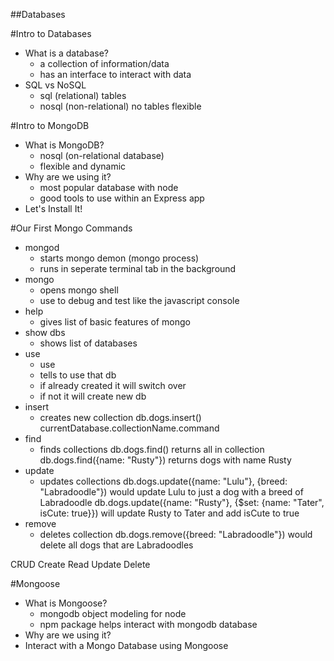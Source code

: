 ##Databases

#Intro to Databases
*   What is a database?
    - a collection of information/data
    - has an interface to interact with data
*   SQL vs NoSQL
    -  sql (relational)
        tables
    - nosql (non-relational)
        no tables
        flexible


#Intro to MongoDB
*   What is MongoDB?
    - nosql (on-relational database)
    - flexible and dynamic
*   Why are we using it?
    - most popular database with node
    - good tools to use within an Express app
*   Let's Install It!


#Our First Mongo Commands
*   mongod
    - starts mongo demon (mongo process)
    - runs in seperate terminal tab in the background
*   mongo
    - opens mongo shell
    - use to debug and test like the javascript console
*   help
    - gives list of basic features of mongo
*   show dbs
    - shows list of databases
*   use
    - use <name of db>
    - tells to use that db
    - if already created it will switch over
    - if not it will create new db
*   insert
    - creates new collection
        db.dogs.insert()
        currentDatabase.collectionName.command
*   find
    - finds collections
        db.dogs.find()
        returns all in collection
        db.dogs.find({name: "Rusty"})
        returns dogs with name Rusty
*   update
    - updates collections
        db.dogs.update({name: "Lulu"}, {breed: "Labradoodle"})
        would update Lulu to just a dog with a breed of Labradoodle
        db.dogs.update({name: "Rusty"}, {$set: {name: "Tater", isCute: true}})
        will update Rusty to Tater and add isCute to true
*   remove
    - deletes collection
        db.dogs.remove({breed: "Labradoodle"})
        would delete all dogs that are Labradoodles

CRUD
Create Read Update Delete


#Mongoose
*   What is Mongoose?
    - mongodb object modeling for node
    - npm package helps interact with mongodb database
*   Why are we using it?
*   Interact with a Mongo Database using Mongoose